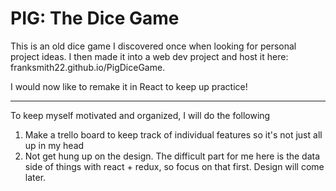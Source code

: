 # PIG: The Dice Game

This is an old dice game I discovered once when looking for personal project ideas. I then made it into a web dev project and host it here: franksmith22.github.io/PigDiceGame.

I would now like to remake it in React to keep up practice!

<hr/>

To keep myself motivated and organized, I will do the following
1. Make a trello board to keep track of individual features so it's not just all up in my head
2. Not get hung up on the design. The difficult part for me here is the data side of things with react + redux, so focus on that first. Design will come later.